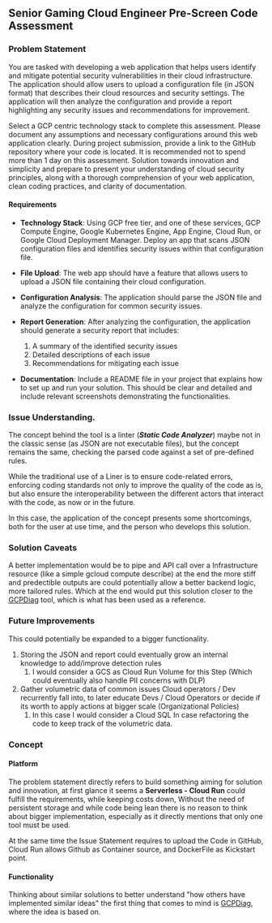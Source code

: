 ## Senior Gaming Cloud Engineer Pre-Screen Code Assessment

### Problem Statement
You are tasked with developing a web application that helps users identify and mitigate potential security vulnerabilities in their cloud infrastructure. The application should allow users to upload a configuration file (in JSON format) that describes their cloud resources and security settings. The application will then analyze the configuration and provide a report highlighting any security issues and recommendations for improvement.

Select a GCP centric technology stack to complete this assessment. Please document any assumptions and necessary configurations around this web application clearly. During project submission, provide a link to the GitHub repository where your code is located. It is recommended not to spend more than 1 day on this assessment.
Solution towards innovation and simplicity and prepare to present your understanding of cloud security principles, along with a thorough comprehension of your web application, clean coding practices, and clarity of documentation.

#### Requirements
- **Technology Stack**: Using GCP free tier, and one of these services, GCP Compute Engine, Google Kubernetes Engine, App Engine, Cloud Run, or Google Cloud Deployment Manager. Deploy an app that scans JSON configuration files and identifies security issues within that configuration file.

- **File Upload**: The web app should have a feature that allows users to upload a JSON file containing their cloud configuration.

- **Configuration Analysis**: The application should parse the JSON file and analyze the configuration for common security issues.

- **Report Generation**: After analyzing the configuration, the application should generate a security report that includes:
  1. A summary of the identified security issues
  2. Detailed descriptions of each issue
  3. Recommendations for mitigating each issue

- **Documentation**: Include a README file in your project that explains how to set up and run your solution. This should be clear and detailed and include relevant screenshots demonstrating the functionalities.  

### Issue Understanding.

The concept behind the tool is a linter (***Static Code Analyzer***) maybe not in the classic sense (as JSON are not executable files), but the concept remains the same, checking the parsed code against a set of pre-defined rules.

While the traditional use of a Liner is to ensure code-related errors, enforcing coding standards not only to improve the quality of the code as is, but also ensure the interoperability between the different actors that interact with the code, as now or in the future.

In this case, the application of the concept presents some shortcomings, both for the user at use time, and the person who develops this solution.

### Solution Caveats

A better implementation would be to pipe and API call over a Infrastructure resource (like a simple gcloud compute describe) at the end the more stiff and predectible outputs are could potentially allow a better backend logic, more tailored rules. Which at the end would put this solution closer to the [GCPDiag](https://gcpdiag.dev/) tool, which is what has been used as a reference.

### Future Improvements

This could potentially be expanded to a bigger functionality.
  1. Storing the JSON and report could eventually grow an internal knowledge to add/improve detection rules
     1. I would consider a GCS as Cloud Run Volume for this Step (Which could eventually also handle PII concerns with DLP)
  2. Gather volumetric data of common issues Cloud operators / Dev recurrently fall into, to later educate Devs / Cloud Operators or decide if its worth to apply actions at bigger scale (Organizational Policies)
     1. In this case I would consider a Cloud SQL In case refactoring the code to keep track of the volumetric data.
   
### Concept

#### Platform
The problem statement directly refers to build something aiming for solution and innovation, at first glance it seems a **Serverless - Cloud Run**  could fulfill the requirements, while keeping costs down, Without the need of persistent storage and while code being lean there is no reason to think about bigger implementation, especially as it directly mentions that only one tool must be used.

At the same time the Issue Statement requires to upload the Code in GitHub, Cloud Run allows Github as Container source, and DockerFile as Kickstart point.

#### Functionality
Thinking about similar solutions to better understand "how others have implemented similar ideas" the first thing that comes to mind is [GCPDiag](https://gcpdiag.dev/), where the idea is based on.


##
